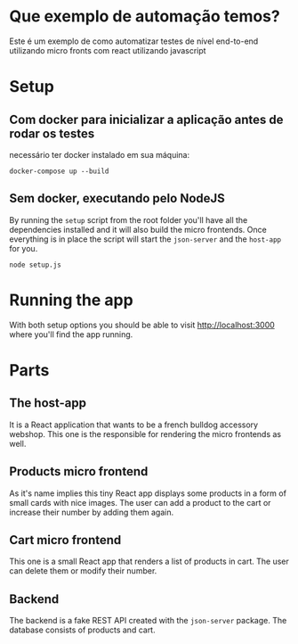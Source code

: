 # Que exemplo de automação temos?

Este é um exemplo de como automatizar testes de nível end-to-end utilizando micro fronts com react utilizando javascript

# Setup

## Com docker para inicializar a aplicação antes de rodar os testes

necessário ter docker instalado em sua máquina:

`docker-compose up --build`

## Sem docker, executando pelo NodeJS

By running the `setup` script from the root folder you'll have all the dependencies installed and it will also build the micro frontends. Once everything is in place the script will start the `json-server` and the `host-app` for you.

`node setup.js`

# Running the app

With both setup options you should be able to visit [http://localhost:3000](http://localhost:3000) where you'll find the app running.

# Parts

## The host-app

It is a React application that wants to be a french bulldog accessory webshop. This one is the responsible for rendering the micro frontends as well.

## Products micro frontend

As it's name implies this tiny React app displays some products in a form of small cards with nice images. The user can add a product to the cart or increase their number by adding them again.

## Cart micro frontend

This one is a small React app that renders a list of products in cart. The user can delete them or modify their number.

## Backend

The backend is a fake REST API created with the `json-server` package. The database consists of products and cart.